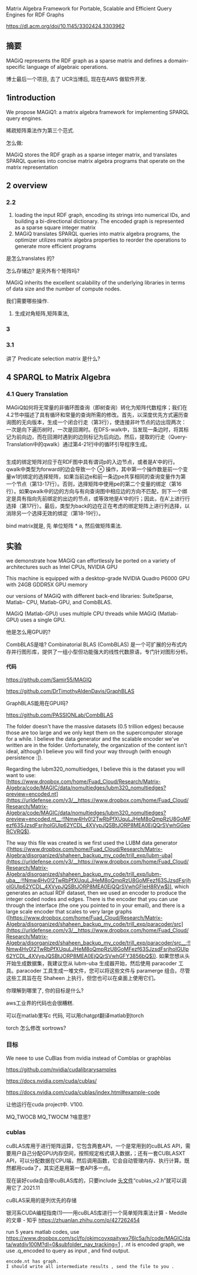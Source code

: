 Matrix Algebra Framework for Portable, Scalable and Efficient Query Engines for RDF Graphs

https://dl.acm.org/doi/10.1145/3302424.3303962

## 摘要

MAGiQ represents the RDF graph as a sparse matrix and defines a domain-specific language of algebraic operations.

博士最后一个项目, 去了 UCR当博后, 现在在AWS 做软件开发. 

## 1introduction

We propose MAGiQ1: a matrix algebra framework for implementing SPARQL query engines.

稀疏矩阵乘法作为第三个范式. 

怎么做:

MAGiQ stores the RDF graph as a sparse integer matrix, and translates SPARQL queries into concise matrix algebra programs that operate on the matrix representation

## 2 overview

### 2.2

1.  loading the input RDF graph, encoding its strings into numerical IDs, and building a bi-directional dictionary. The encoded graph is represented as a sparse square integer matrix
2. MAGiQ translates SPARQL queries into matrix algebra programs,  the optimizer utilizes matrix algebra properties to reorder the operations to generate more efficient programs

是怎么translates 的?

怎么存储边? 是另外有个矩阵吗? 

MAGiQ inherits the excellent scalability of the underlying libraries in terms of data size and the number of compute nodes. 

我们需要哪些操作. 

1. 生成对角矩阵,矩阵乘法, 

### 3

### 3.1

讲了 Predicate selection matrix 是什么? 







## 4 SPARQL to Matrix Algebra

### 4.1 Query Translation

MAGiQ如何将无常量的非循环图查询（即树查询）转化为矩阵代数程序；我们在4.2节中描述了具有循环和常量的查询所需的修改。首先，以深度优先方式遍历查询图的无向版本，生成一个闭合行走（第3行），使连接非叶节点的边出现两次：一次是向下遍历树时，一次是回溯时。在DFS-walk中，当发现一条边时，将其标记为前向边，而在回溯时遇到的边则标记为后向边。然后，提取的行走（Query-Translation中的qwalk）通过第4-21行中的循环引导程序生成。

```
```

生成的绑定矩阵对应于在RDF图中具有谓词p的入边节点，或者是A′中的行。qwalk中类型为forward的边会导致一个 ⊗ 操作，其中第一个操作数是前一个变量w1的绑定的选择矩阵，如果当前边e和前一条边pe共享相同的查询变量作为第一个节点（第13-17行）。否则，选择矩阵中使用pe的第二个变量的绑定（第16行）。如果qwalk中的边的方向与有向查询图中相应边的方向不匹配，则下一个绑定是具有指向先前绑定的出边的节点，或等效地是A′中的行；因此，在A′上进行行选择（第17行）。最后，类型为back的边在正在考虑的绑定矩阵上进行列选择，以消除另一个选择无效的绑定（第18-19行）。



 

bind matrix就是, 先 单位矩阵 * a, 然后做矩阵乘法. 



## 实验

we demonstrate how MAGiQ can effortlessly be ported on a variety of architectures such as Intel CPUs, NVIDIA GPU

This machine is equipped with a desktop-grade NVIDIA Quadro P6000 GPU with 24GB GDDR5X GPU memory

our versions of MAGiQ with different back-end libraries: SuiteSparse, Matlab- CPU, Matlab-GPU, and CombBLAS. 

MAGiQ (Matlab-GPU) uses multiple CPU threads while MAGiQ (Matlab-GPU) uses a single GPU.

他是怎么用GPU的? 

CombBLAS是啥?  Combinatorial BLAS (CombBLAS) 是一个可扩展的分布式内存并行图形库，提供了一组小型但功能强大的线性代数原语，专门针对图形分析。



#### 代码

https://github.com/Samir55/MAGIQ 

https://github.com/DrTimothyAldenDavis/GraphBLAS

GraphBLAS能用在GPU吗? 

https://github.com/PASSIONLab/CombBLAS

The folder doesn't have the massive datasets (0.5 trillion edges) because those are too large and we only kept them on the supercomputer storage for a while. I believe the data generator and the scalable encoder we've written are in the folder. Unfortunately, the organization of the content isn't ideal, although I believe you will find your way through (with enough persistence :]).

Regarding the lubm320_nomultiedges, I believe this is the dataset you will want to use: [https://www.dropbox.com/home/Fuad_Cloud/Research/Matrix-Algebra/code/MAGIC/data/nomultiedges/lubm320_nomultiedges?preview=encoded.nt](https://urldefense.com/v3/__https://www.dropbox.com/home/Fuad_Cloud/Research/Matrix-Algebra/code/MAGIC/data/nomultiedges/lubm320_nomultiedges?preview=encoded.nt__;!!Nmw4Hv0!2TwRbPfXUquLJHeM8oQmpRzU8GoMFezf63SJzsdFsrjholGUlp62YCDL_4XVypJQSBtJORP8MEA0EjQQrSVwhGGepRCVRQ$). 

The way this file was created is we first used the LUBM data generator ([https://www.dropbox.com/home/Fuad_Cloud/Research/Matrix-Algebra/disorganized/shaheen_backup_my_code/trill_exp/lubm-uba](https://urldefense.com/v3/__https://www.dropbox.com/home/Fuad_Cloud/Research/Matrix-Algebra/disorganized/shaheen_backup_my_code/trill_exp/lubm-uba__;!!Nmw4Hv0!2TwRbPfXUquLJHeM8oQmpRzU8GoMFezf63SJzsdFsrjholGUlp62YCDL_4XVypJQSBtJORP8MEA0EjQQrSVwhGFIeH8RVw$)), which generates an actual RDF dataset, then we used an encoder to produce the integer coded nodes and edges. There is the encoder that you can use through the interface (the one you pointed to in your email), and there is a large scale encoder that scales to very large graphs ([https://www.dropbox.com/home/Fuad_Cloud/Research/Matrix-Algebra/disorganized/shaheen_backup_my_code/trill_exp/paracoder/src](https://urldefense.com/v3/__https://www.dropbox.com/home/Fuad_Cloud/Research/Matrix-Algebra/disorganized/shaheen_backup_my_code/trill_exp/paracoder/src__;!!Nmw4Hv0!2TwRbPfXUquLJHeM8oQmpRzU8GoMFezf63SJzsdFsrjholGUlp62YCDL_4XVypJQSBtJORP8MEA0EjQQrSVwhGFY3856bQ$)). 如果您想从头开始生成数据集，我建议您从 lubm-uba 生成器开始，然后使用 paracoder 工具。paracoder 工具生成一堆文件，您可以将这些文件与 paramerge 组合。尽管这些工具旨在在 Shaheen 上执行，但您也可以在桌面上使用它们。 



你理解到哪里了, 你的目标是什么? 

aws工业界的代码也会很糟糕. 

可以在matlab里写c 代码, 可以用chatgpt翻译matlab到torch 

torch 怎么修改 sortrows? 

### 目标

We neee to use CuBlas from nvidia instead of Comblas or graphblas

https://github.com/nvidia/cudalibrarysamples

https://docs.nvidia.com/cuda/cublas/

https://docs.nvidia.com/cuda/cublas/index.html#example-code

让他运行在cuda project中.  V100.

MQ_TWOCB MQ_TWOCM ?啥意思?

### cublas

cuBLAS库用于进行矩阵运算，它包含两套API，一个是常用到的cuBLAS API，需要用户自己分配GPU内存空间，按照规定格式填入数据，；还有一套CUBLASXT API，可以分配数据在CPU端，然后调用函数，它会自动管理内存、执行计算。既然都用cuda了，其实还是用第一套API多一点。

现在装好cuda会自带cuBLAS库的，只要include [头文件](https://www.zhihu.com/search?q=头文件&search_source=Entity&hybrid_search_source=Entity&hybrid_search_extra={"sourceType"%3A"article"%2C"sourceId"%3A"438551588"})“cublas_v2.h”就可以调用它了.2021.11

cuBLAS采用的是列优先的存储

银河系CUDA编程指南(1)——用cuBLAS库进行一个简单矩阵乘法计算 - Meddle的文章 - 知乎 https://zhuanlan.zhihu.com/p/427262454



run 5 years matlab codes, use https://www.dropbox.com/scl/fo/okimcovxqaitywx76lc5a/h/code/MAGIC/data/watdiv100M?dl=0&subfolder_nav_tracking=1 ,  .nt is encoded graph,  we use .q_encoded to query as input , and find output. 

```
encode.nt has graph.
I should write all intermediate results , send the file to you . 
```


